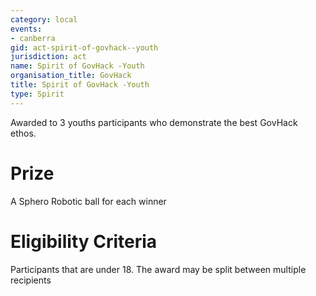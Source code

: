 ```yaml
---
category: local
events:
- canberra
gid: act-spirit-of-govhack--youth
jurisdiction: act
name: Spirit of GovHack -Youth
organisation_title: GovHack
title: Spirit of GovHack -Youth
type: Spirit
---
```


Awarded to 3 youths participants who demonstrate the best GovHack ethos.

# Prize
A Sphero Robotic ball for each winner

# Eligibility Criteria
Participants that  are under 18. The award may be split between multiple recipients